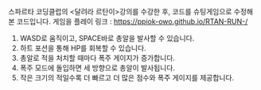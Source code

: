 스파르타 코딩클럽의 <달려라 르탄이>강의를 수강한 후, 코드를 슈팅게임으로 수정해본 코드입니다.
게임을 플레이 링크 : https://ppiok-owo.github.io/RTAN-RUN-/

1. WASD로 움직이고, SPACE바로 총알을 발사할 수 있습니다.
2. 하트 포션을 통해 HP를 회복할 수 있습니다.
3. 총알로 적을 처치할 때마다 폭주 게이지가 증가합니다.
4. 폭주 모드에 돌입하면 세 방향으로 총알이 발사됩니다.
5. 작은 크기의 적일수록 더 빠르고 더 많은 점수와 폭주 게이지를 제공합니다.
